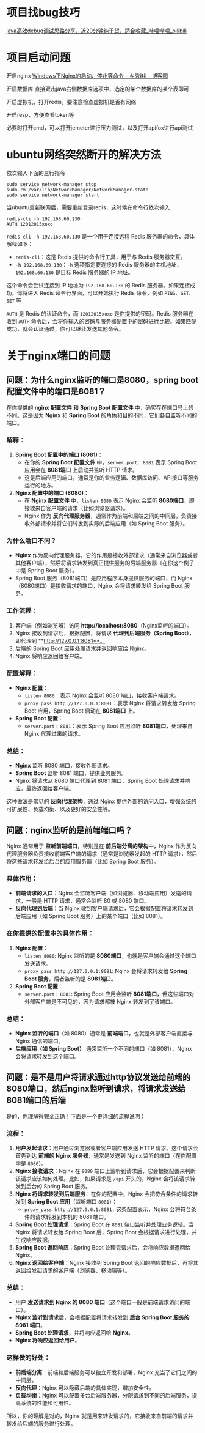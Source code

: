 

# 项目找bug技巧



[java高效debug调试思路分享，近20分钟纯干货，适合收藏_哔哩哔哩_bilibili](https://www.bilibili.com/video/BV1xWxyexEuQ/?vd_source=96c1635797a0d7626fb60e973a29da38)



# 项目启动问题

开启nginx   [Windows下Nginx的启动、停止等命令 - 乡秀树i - 博客园](https://www.cnblogs.com/xiangxiushu/p/15523063.html)

开启数据库  直接双击java右侧数据库选项中，选定的某个数据库的某个表即可

开启虚拟机，打开redis，要注意检查虚拟机是否有网络

开启resp，方便查看token等

必要时打开cmd，可以打开jemeter进行压力测试，以及打开apifox进行api测试





# ubuntu网络突然断开的解决方法

依次输入下面的三行指令

```
sudo service network-manager stop 
sudo rm /var/lib/NetworkManager/NetworkManager.state 
sudo service network-manager start
```

当ubuntu重新联网后，需要重新登录redis，这时候在命令行依次输入

```
redis-cli -h 192.168.60.130
AUTH 12012015xoxo
```

`redis-cli -h 192.168.60.130` 是一个用于连接远程 Redis 服务器的命令，具体解释如下：

- `redis-cli`：这是 Redis 提供的命令行工具，用于与 Redis 服务器交互。
- `-h 192.168.60.130`：`-h` 选项指定要连接的 Redis 服务器的主机地址，`192.168.60.130` 是目标 Redis 服务器的 IP 地址。

这个命令会尝试连接到 IP 地址为 `192.168.60.130` 的 Redis 服务器。如果连接成功，你将进入 Redis 命令行界面，可以开始执行 Redis 命令，例如 `PING`、`GET`、`SET` 等



`AUTH` 是 Redis 的认证命令，而 `12012015xoxo` 是你提供的密码。Redis 服务器在收到 `AUTH` 命令后，会将你输入的密码与服务器配置中的密码进行比较。如果匹配成功，就会认证通过，你可以继续发送其他命令。





# 关于nginx端口的问题

## 问题：为什么nginx监听的端口是8080，spring boot配置文件中的端口是8081？



在你提供的 **nginx 配置文件** 和 **Spring Boot 配置文件** 中，确实存在端口号上的不同。这是因为 **Nginx** 和 **Spring Boot** 的角色和目的不同，它们各自监听不同的端口。

### 解释：

1. **Spring Boot 配置中的端口 (8081)**：
   - 在你的 **Spring Boot 配置文件** 中，`server.port: 8081` 表示 Spring Boot 应用会在 **8081端口** 上启动并监听 HTTP 请求。
   - 这是后端应用的端口，通常是你的业务逻辑、数据库访问、API接口等服务运行的地方。
2. **Nginx 配置中的端口 (8080)**：
   - 在 **Nginx 配置文件** 中，`listen 8080` 表示 Nginx 会监听 **8080端口**，即接收来自客户端的请求（比如浏览器请求）。
   - Nginx 作为 **反向代理服务器**，通常作为前端和后端之间的中间层，负责接收外部请求并将它们转发到实际的后端应用（如 Spring Boot 服务）。

### 为什么端口不同？

- **Nginx** 作为反向代理服务器，它的作用是接收外部请求（通常来自浏览器或者其他客户端），然后将请求转发到真正提供服务的后端服务器（在你这个例子中是 Spring Boot 服务）。
- Spring Boot 服务（8081端口）是应用程序本身提供服务的端口，而 Nginx（8080端口）是接收请求的端口，Nginx 会将请求转发给 Spring Boot 服务。

### 工作流程：

1. 客户端（例如浏览器）访问 **http://localhost:8080**（Nginx监听的端口）。
2. Nginx 接收到请求后，根据配置，将请求 **代理到后端服务（Spring Boot）**，即代理到 **http://127.0.0.1:8081**。
3. 后端的 Spring Boot 应用处理请求并返回响应给 Nginx。
4. Nginx 将响应返回给客户端。

### 配置解释：

- **Nginx 配置**：
  - `listen 8080`：表示 Nginx 会监听 8080 端口，接收客户端请求。
  - `proxy_pass http://127.0.0.1:8081`：表示 Nginx 将请求转发给 Spring Boot 应用，Spring Boot 启动在 **8081端口** 上。
- **Spring Boot 配置**：
  - `server.port: 8081`：表示 Spring Boot 应用监听 **8081端口**，处理来自 Nginx 代理过来的请求。

### 总结：

- **Nginx** 监听 8080 端口，接收外部请求。
- **Spring Boot** 监听 8081 端口，提供业务服务。
- Nginx 将请求从 8080 端口代理到 8081 端口，Spring Boot 处理请求并响应，最终返回给客户端。

这种做法是常见的 **反向代理架构**，通过 Nginx 提供外部的访问入口，增强系统的可扩展性、负载均衡、以及更好的安全性等。





## 问题：nginx监听的是前端端口吗？



Nginx 通常用于 **监听前端端口**，特别是在 **前后端分离的架构**中，Nginx 作为反向代理服务器负责接收前端客户端的请求（通常是浏览器发起的 HTTP 请求），然后将这些请求转发给后台的应用服务器（比如 Spring Boot 服务）。

### 具体作用：

- **前端请求的入口**：Nginx 会监听客户端（如浏览器、移动端应用）发送的请求，一般是 HTTP 请求，通常会监听 80 或 8080 端口。
- **反向代理到后端**：当 Nginx 收到客户端请求后，它会根据配置将请求转发到后端应用（如 Spring Boot 服务）上的某个端口（比如 8081）。

### 在你提供的配置中的具体作用：

1. **Nginx 配置**：
   - `listen 8080`: Nginx 监听的是 **8080端口**，也就是客户端会通过这个端口发送请求。
   - `proxy_pass http://127.0.0.1:8081`: Nginx 会将请求转发给 **Spring Boot 服务**，后者监听的是 **8081端口**。
2. **Spring Boot 配置**：
   - `server.port: 8081`: Spring Boot 应用会监听 **8081端口**，但这些端口对外部客户端是不可见的，因为请求都被 Nginx 转发到了该端口。

### 总结：

- **Nginx 监听的端口**（如 8080）通常是 **前端端口**，也就是外部客户端直接与 Nginx 通信的端口。
- **后端应用（如 Spring Boot）** 通常监听一个不同的端口（如 8081），Nginx 会将请求转发到这个端口。





## 问题：是不是用户将请求通过http协议发送给前端的8080端口，然后nginx监听到请求，将请求发送给8081端口的后端



是的，你理解得完全正确！下面是一个更详细的流程说明：

### 流程：

1. **用户发起请求**：用户通过浏览器或者客户端应用发送 HTTP 请求。这个请求会首先到达 **前端的 Nginx 服务器**，通常是发送到 Nginx 监听的端口（在你配置中是 `8080`）。
2. **Nginx 接收请求**：Nginx 在 `8080` 端口上监听到请求后，它会根据配置来判断该请求应该如何处理。比如，如果请求是 `/api` 开头的，Nginx 会将该请求转发到后台的 Spring Boot 服务。
3. **Nginx 将请求转发到后端服务**：在你的配置中，Nginx 会把符合条件的请求转发到 **Spring Boot 应用**（监听端口 `8081`）：
   - `proxy_pass http://127.0.0.1:8081;` 这条配置表示，Nginx 会将符合条件的请求转发到本机的 8081 端口。
4. **Spring Boot 处理请求**：Spring Boot 在 `8081` 端口监听并处理业务逻辑。当 Nginx 将请求转发给 Spring Boot 后，Spring Boot 会根据请求进行处理，并生成响应数据。
5. **Spring Boot 返回响应**：Spring Boot 处理完请求后，会将响应数据返回给 Nginx。
6. **Nginx 返回给客户端**：Nginx 接收到 Spring Boot 返回的响应数据后，再将其返回给发起请求的客户端（浏览器、移动端等）。

### 总结：

- 用户 **发送请求到 Nginx 的 8080 端口**（这个端口一般是前端请求访问的端口）。
- **Nginx 监听到请求**后，会根据配置将请求转发到 **后台 Spring Boot 服务的 8081 端口**。
- **Spring Boot 处理请求**，并将响应返回给 **Nginx**。
- **Nginx 将响应返回给用户**。

### 这样做的好处：

- **前后端分离**：前端和后端服务可以独立开发和部署，Nginx 充当了它们之间的中间层。
- **反向代理**：Nginx 可以隐藏后端的具体实现，增加安全性。
- **负载均衡**：Nginx 可以配置多台后端服务器，分配请求到不同的后端服务，提高系统的性能和可用性。

所以，你的理解是对的，Nginx 就是用来转发请求的，它接收来自前端的请求并转发给后端的服务进行处理。
